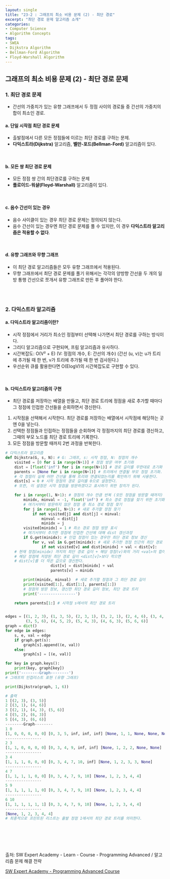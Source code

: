 ```yaml
---
layout: single
title: "23-2 : 그래프의 최소 비용 문제 (2) - 최단 경로"
excerpt: "최단 경로 문제 알고리즘 소개"
categories: 
- Computer Science
- Algorithm Concepts
tags:
- SWEA
- Dijkstra Algorithm
- Bellman-Ford Algorithm
- Floyd-Warshall Algorithm
---
```

## 그래프의 최소 비용 문제 (2) - 최단 경로 문제

### 1. 최단 경로 문제

- 간선의 가중치가 있는 유향 그래프에서 두 정점 사이의 경로들 중 간선의 가중치의 합이 최소인 경로.

#### a. 단일 시작점 최단 경로 문제

- 출발점에서 다른 모든 정점들에 이르는 최단 경로를 구하는 문제.
- **다익스트라(Dijkstra)** 알고리즘, **벨만-포드(Bellman-Ford)** 알고리즘이 있다.

<br>

#### b. 모든 쌍 최단 경로 문제

- 모든 정점 쌍 간의 최단경로를 구하는 문제
- **플로이드-워샬(Floyd-Warshall)** 알고리즘이 있다.

<br>

#### c. 음수 간선이 있는 경우

- 음수 사이클이 있는 경우 최단 경로 문제는 정의되지 않는다.
- 음수 간선이 있는 경우엔 최단 경로 문제를 풀 수 있지만, 이 경우 **다익스트라 알고리즘은 적용할 수 없다**.

<br>

#### d. 유향 그래프와 무향 그래프

- 이 최단 경로 알고리즘들은 모두 유향 그래프에서 적용된다.
- 무향 그래프에서 최단 경로 문제를 풀기 위해서는 각각의 양방향 간선을 두 개의 일방 통행 간선으로 쪼개서 유향 그래프로 만든 후 풀어야 한다.

<br>

<br>

### 2. 다익스트라 알고리즘

#### a. 다익스트라 알고리즘이란?

- 시작 정점에서 거리가 최소인 정점부터 선택해 나가면서 최단 경로를 구하는 방식이다.
- 그리디 알고리즘으로 구현되며, 프림 알고리즘과 유사하다.
- 시간복잡도:  O(V² + E) (V: 정점의 개수, E: 간선의 개수)
  (간선 (u, v)는 u가 트리에 추가될 때 한 번, v가 트리에 추가될 때 한 번 검사된다.)
- 우선순위 큐를 활용한다면 O(ElogV)의 시간복잡도로 구현할 수 있다.

<br>

#### b. 다익스트라 알고리즘의 구현

- 최단 경로를 저장하는 배열을 만들고, 최단 경로 트리에 정점을 새로 추가할 때마다 그 정점에 인접한 간선들을 순회하면서 갱신한다.

1. 시작점을 선택해서 시작한다. 최단 경로를 저장하는 배열에서 시작점에 해당하는 곳엔 0을 넣는다.
2. 선택한 정점들과 인접하는 정점들을 순회하며 각 정점까지의 최단 경로를 갱신하고, 그때의 부모 노드를 최단 경로 트리에 기록한다.
3. 모든 정점을 방문할 때까지 2번 과정을 반복한다.

```python
# 다익스트라 알고리즘
def Dijkstra(G, s, N): # G: 그래프, s: 시작 정점, N: 정점의 개수
    visited = [0 for i in range(N+1)] # 정점 방문 여부 초기화
    dist = [float('inf') for i in range(N+1)] # 경로 길이를 무한대로 초기화
    parents = [None for i in range(N+1)] # 트리에서 연결될 부모 정점 초기화.
    # 각 정점이 실제 어떤 간선을 통해 트리와 연결되었는지를 확인하기 위해 사용한다.
    dist[s] = 0 # 시작 정점의 경로 길이를 0으로 설정한다.
    # 또한, 이 설정은 시작 정점을 방문하겠다고 표시하기 위한 장치가 된다.

    for i in range(1, N+1): # 정점의 개수 만큼 반복 (모든 정점을 방문할 때까지)
        minidx, minval = -1, float('inf') # 최소 경로 정점을 찾기 위한 초기화
        # 여기서부터 방문하지 않은 정점 중 최소 경로 정점 찾기
        for j in range(1, N+1): # 새로 추가할 정점 찾기
            if not visited[j] and dist[j] < minval:
                minval = dist[j]
                minidx = j
        visited[minidx] = 1 # 최소 경로 정점 방문 표시
        # 여기서부터 추가한 정점에 인접한 간선에 대해 dist 갱신과정
        if G.get(minidx): # 인접 정점이 있는 경우만 최단 경로 정보 갱신
            for v, val in G.get(minidx): # 새로 추가한 정점 인근의 최단 경로 정보 갱신
                if not visited[v] and dist[minidx] + val < dist[v]:
    # 현재 정점(minidx) 까지의 최단 경로 길이 + 해당 정점(v)와의 거리 <val>의 합이
    # 해당 정점에 저장된 최단 경로 길이 <dist[v]>보다 작으면 
    # dist[v]를 더 작은 값으로 갱신한다.
                    dist[v] = dist[minidx] + val
                    parents[v] = minidx

        print(minidx, minval)  # 새로 추가할 정점과 그 최단 경로 길이
        print(visited[1:], dist[1:], parents[1:])  
        # 정점의 방문 정보, 갱신한 최단 경로 길이 정보, 최단 경로 트리
        print('----------------')

    return parents[1:] # 시작점 s에서의 최단 경로 트리


edges = [(1, 2, 3), (1, 3, 5), (2, 3, 1), (3, 2, 1), (2, 4, 6), (3, 4, 3), 
         (3, 5, 6), (4, 5, 2), (5, 4, 3), (4, 6, 3), (5, 6, 6)]
graph = dict()
for edge in edges:
    s, e, val = edge
    if graph.get(s):
        graph[s].append((e, val))
    else:
        graph[s] = [(e, val)]

for key in graph.keys():
    print(key, graph[key])
print('--------Graph--------')
# 그래프의 인접리스트 표현 (유향 그래프)

print(Dijkstra(graph, 1, 6))

# 출력
1 [(2, 3), (3, 5)]
2 [(3, 1), (4, 6)]
3 [(2, 1), (4, 3), (5, 6)]
4 [(5, 2), (6, 3)]
5 [(4, 3), (6, 6)]
--------Graph--------
1 0
[1, 0, 0, 0, 0, 0] [0, 3, 5, inf, inf, inf] [None, 1, 1, None, None, None]
----------------
2 3
[1, 1, 0, 0, 0, 0] [0, 3, 4, 9, inf, inf] [None, 1, 2, 2, None, None]
----------------
3 4
[1, 1, 1, 0, 0, 0] [0, 3, 4, 7, 10, inf] [None, 1, 2, 3, 3, None]
----------------
4 7
[1, 1, 1, 1, 0, 0] [0, 3, 4, 7, 9, 10] [None, 1, 2, 3, 4, 4]
----------------
5 9
[1, 1, 1, 1, 1, 0] [0, 3, 4, 7, 9, 10] [None, 1, 2, 3, 4, 4]
----------------
6 10
[1, 1, 1, 1, 1, 1] [0, 3, 4, 7, 9, 10] [None, 1, 2, 3, 4, 4]
----------------
[None, 1, 2, 3, 4, 4]
# 최종적으로 프린트된 리스트는 출발 정점 1에서의 최단 경로 트리를 의미한다.
```

<br>

<br>

<br>

<br>


출처: SW Expert Academy - Learn - Course - Programming Advanced / 알고리즘 문제 해결 전략

[SW Expert Academy - Programming Advanced Course](https://swexpertacademy.com/main/learn/course/subjectList.do?courseId=AVuPDYSqAAbw5UW6)

